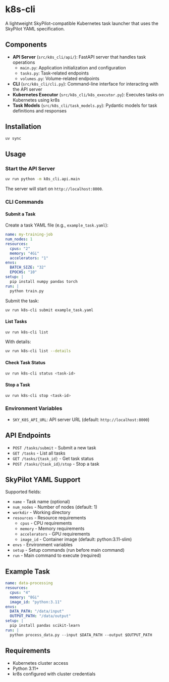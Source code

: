 # k8s-cli

A lightweight SkyPilot-compatible Kubernetes task launcher that uses the SkyPilot YAML specification.

## Components

- **API Server** (`src/k8s_cli/api/`): FastAPI server that handles task operations
  - `main.py`: Application initialization and configuration
  - `tasks.py`: Task-related endpoints
  - `volumes.py`: Volume-related endpoints
- **CLI** (`src/k8s_cli/cli.py`): Command-line interface for interacting with the API server
- **Kubernetes Executor** (`src/k8s_cli/k8s_executor.py`): Executes tasks on Kubernetes using kr8s
- **Task Models** (`src/k8s_cli/task_models.py`): Pydantic models for task definitions and responses

## Installation

```bash
uv sync
```

## Usage

### Start the API Server

```bash
uv run python -m k8s_cli.api.main
```

The server will start on `http://localhost:8000`.

### CLI Commands

#### Submit a Task

Create a task YAML file (e.g., `example_task.yaml`):

```yaml
name: my-training-job
num_nodes: 1
resources:
  cpus: "2"
  memory: "4Gi"
  accelerators: "1"
envs:
  BATCH_SIZE: "32"
  EPOCHS: "10"
setup: |
  pip install numpy pandas torch
run: |
  python train.py
```

Submit the task:

```bash
uv run k8s-cli submit example_task.yaml
```

#### List Tasks

```bash
uv run k8s-cli list
```

With details:

```bash
uv run k8s-cli list --details
```

#### Check Task Status

```bash
uv run k8s-cli status <task-id>
```

#### Stop a Task

```bash
uv run k8s-cli stop <task-id>
```

### Environment Variables

- `SKY_K8S_API_URL`: API server URL (default: `http://localhost:8000`)

## API Endpoints

- `POST /tasks/submit` - Submit a new task
- `GET /tasks` - List all tasks
- `GET /tasks/{task_id}` - Get task status
- `POST /tasks/{task_id}/stop` - Stop a task

## SkyPilot YAML Support

Supported fields:

- `name` - Task name (optional)
- `num_nodes` - Number of nodes (default: 1)
- `workdir` - Working directory
- `resources` - Resource requirements
  - `cpus` - CPU requirements
  - `memory` - Memory requirements
  - `accelerators` - GPU requirements
  - `image_id` - Container image (default: python:3.11-slim)
- `envs` - Environment variables
- `setup` - Setup commands (run before main command)
- `run` - Main command to execute (required)

## Example Task

```yaml
name: data-processing
resources:
  cpus: "4"
  memory: "8Gi"
  image_id: "python:3.11"
envs:
  DATA_PATH: "/data/input"
  OUTPUT_PATH: "/data/output"
setup: |
  pip install pandas scikit-learn
run: |
  python process_data.py --input $DATA_PATH --output $OUTPUT_PATH
```

## Requirements

- Kubernetes cluster access
- Python 3.11+
- kr8s configured with cluster credentials
